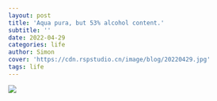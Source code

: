 ```yaml
---
layout: post
title: 'Aqua pura, but 53% alcohol content.'
subtitle: ''
date: 2022-04-29
categories: life
author: Simon
cover: 'https://cdn.rspstudio.cn/image/blog/20220429.jpg'
tags: life
---
```


![](https://cdn.rspstudio.cn/image/blog/20220429.jpg)
